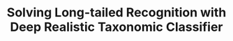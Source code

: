 ---
id:             2020-deep-rtc
title:          "Solving Long-tailed Recognition with Deep Realistic Taxonomic Classifier"
authors:        Tz-Ying Wu, <b>Pedro Morgado</b>, Pei Wang, Chih-Hui Ho, and Nuno Vasconcelos
venue:          European Conference on Computer Vision (ECCV), <strike>Glasgow, UK</strike>, Virtual, 2020.
year:           "2020-06"
thumbnail:      assets/publications/2020-deep-rtc/thumbnail.jpg
links:
    pdf:        assets/publications/2020-deep-rtc/paper.pdf
    paper:      https://arxiv.org/abs/2007.09898
    suppl:      assets/publications/2020-deep-rtc/supp.pdf
    code:       https://github.com/gina9726/Deep-RTC
    website:    http://www.svcl.ucsd.edu/projects/deep-rtc/
    video:      https://www.youtube.com/watch?v=s9yxA_VAxx0
    bibtex:     assets/publications/2020-deep-rtc/ref.txt
---